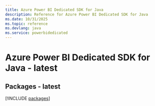 ```yaml
---
title: Azure Power BI Dedicated SDK for Java
description: Reference for Azure Power BI Dedicated SDK for Java
ms.date: 10/31/2025
ms.topic: reference
ms.devlang: java
ms.service: powerbidedicated
---
```

# Azure Power BI Dedicated SDK for Java - latest
## Packages - latest
[!INCLUDE [packages](power-bi-dedicated-index.md)]